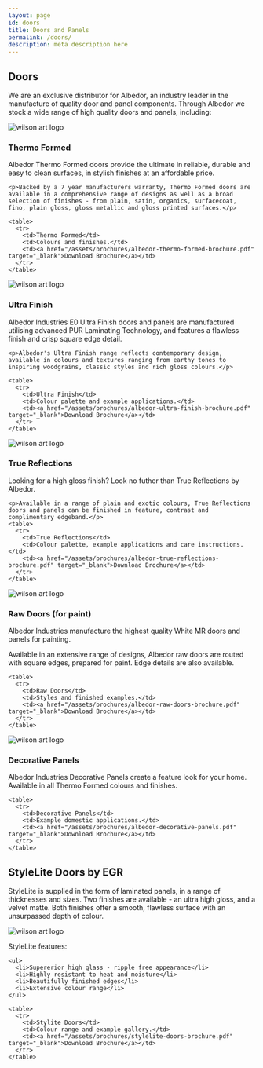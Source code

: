 ```yaml
---
layout: page
id: doors
title: Doors and Panels
permalink: /doors/
description: meta description here
---
```


## Doors

We are an exclusive distributor for Albedor, an industry leader in the manufacture of quality door and panel components.  Through Albedor we stock a wide range of high quality doors and panels, including:

<div class="row brand">
  <div class="col-1-3">
    <img src="http://placehold.it/400x400" alt="wilson art logo">
  </div>
  <div class="col-2-3">
    <h3>Thermo Formed</h3>
    <p>Albedor Thermo Formed doors provide the ultimate in reliable, durable and easy to clean surfaces, in stylish finishes at an affordable price.</p>

    <p>Backed by a 7 year manufacturers warranty, Thermo Formed doors are available in a comprehensive range of designs as well as a broad selection of finishes - from plain, satin, organics, surfacecoat, fino, plain gloss, gloss metallic and gloss printed surfaces.</p>

    <table>
      <tr>
        <td>Thermo Formed</td>
        <td>Colours and finishes.</td>
        <td><a href="/assets/brochures/albedor-thermo-formed-brochure.pdf" target="_blank">Download Brochure</a></td>
      </tr>
    </table>
  </div>
</div>

<div class="row brand">
  <div class="col-1-3">
    <img src="http://placehold.it/400x400" alt="wilson art logo">
  </div>
  <div class="col-2-3">
    <h3>Ultra Finish</h3>
    <p>Albedor Industries E0 Ultra Finish doors and panels are manufactured utilising advanced PUR Laminating Technology, and features a flawless finish and crisp square edge detail.</p>

    <p>Albedor's Ultra Finish range reflects contemporary design, available in colours and textures ranging from earthy tones to inspiring woodgrains, classic styles and rich gloss colours.</p>

    <table>
      <tr>
        <td>Ultra Finish</td>
        <td>Colour palette and example applications.</td>
        <td><a href="/assets/brochures/albedor-ultra-finish-brochure.pdf" target="_blank">Download Brochure</a></td>
      </tr>
    </table>
  </div>
</div>

<div class="row brand">
  <div class="col-1-3">
    <img src="http://placehold.it/400x400" alt="wilson art logo">
  </div>
  <div class="col-2-3">
    <h3>True Reflections</h3>
    <p>Looking for a high gloss finish? Look no futher than True Reflections by Albedor.</p>

    <p>Available in a range of plain and exotic colours, True Reflections doors and panels can be finished in feature, contrast and complimentary edgeband.</p>
    <table>
      <tr>
        <td>True Reflections</td>
        <td>Colour palette, example applications and care instructions.</td>
        <td><a href="/assets/brochures/albedor-true-reflections-brochure.pdf" target="_blank">Download Brochure</a></td>
      </tr>
    </table>    
  </div>
</div>

<div class="row brand">
  <div class="col-1-3">
    <img src="http://placehold.it/400x400" alt="wilson art logo">
  </div>
  <div class="col-2-3">
    <h3>Raw Doors (for paint)</h3>
    <p>Albedor Industries manufacture the highest quality White MR doors and panels for painting.</p>
    <p>Available in an extensive range of designs, Albedor raw doors are routed with square edges, prepared for paint. Edge details are also available.</p>

    <table>
      <tr>
        <td>Raw Doors</td>
        <td>Styles and finished examples.</td>
        <td><a href="/assets/brochures/albedor-raw-doors-brochure.pdf" target="_blank">Download Brochure</a></td>
      </tr>
    </table>    
  </div>
</div>

<div class="row brand">
  <div class="col-1-3">
    <img src="http://placehold.it/400x400" alt="wilson art logo">
  </div>
  <div class="col-2-3">
    <h3>Decorative Panels</h3>
    <p>Albedor Industries Decorative Panels create a feature look for your home. Available in all Thermo Formed colours and finishes.</p>

    <table>
      <tr>
        <td>Decorative Panels</td>
        <td>Example domestic applications.</td>
        <td><a href="/assets/brochures/albedor-decorative-panels.pdf" target="_blank">Download Brochure</a></td>
      </tr>
    </table>   
  </div>
</div>

## StyleLite Doors by EGR

StyleLite is supplied in the form of laminated panels, in a range of thicknesses and sizes. Two finishes are available - an ultra high gloss, and a velvet matte. Both finishes offer a smooth, flawless surface with an unsurpassed depth of colour.


<div class="row brand">
  <div class="col-1-3">
    <img src="http://placehold.it/400x400" alt="wilson art logo">
  </div>
  <div class="col-2-3">
    <p>StyleLite features:</p>

    <ul>
      <li>Supererior high glass - ripple free appearance</li>
      <li>Highly resistant to heat and moisture</li>
      <li>Beautifully finished edges</li>
      <li>Extensive colour range</li>
    </ul>

    <table>
      <tr>
        <td>Stylite Doors</td>
        <td>Colour range and example gallery.</td>
        <td><a href="/assets/brochures/stylelite-doors-brochure.pdf" target="_blank">Download Brochure</a></td>
      </tr>
    </table>
  </div>
</div>

